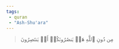 ```yaml
---
tags: 
 - quran 
 - "Ash-Shu'ara"
---
```


> مِن دُونِ ٱللَّهِ هَلۡ يَنصُرُونَكُمۡ أَوۡ يَنتَصِرُونَ
